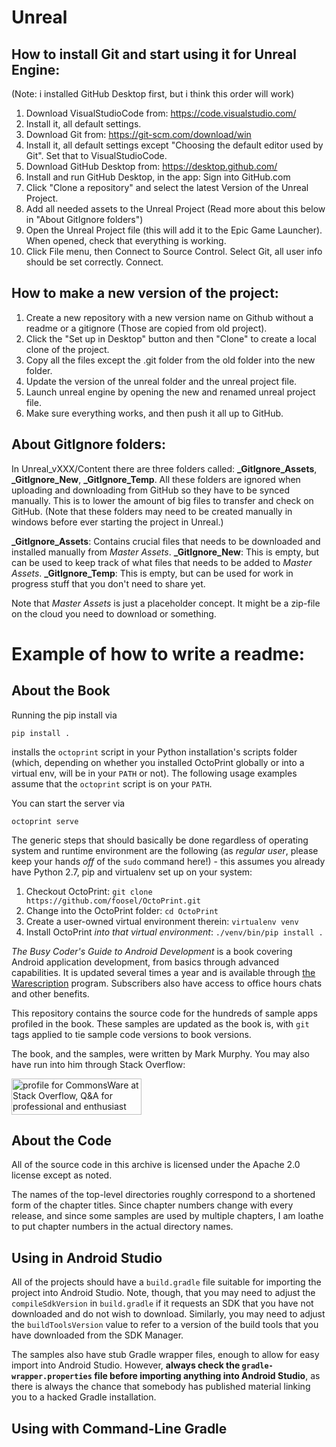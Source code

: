 # Unreal

## How to install Git and start using it for Unreal Engine:

(Note: i installed GitHub Desktop first, but i think this order will work)
1. Download VisualStudioCode from: https://code.visualstudio.com/
2. Install it, all default settings.
3. Download Git from: https://git-scm.com/download/win
4. Install it, all default settings except "Choosing the default editor used by Git". Set that to VisualStudioCode. 
5. Download GitHub Desktop from: https://desktop.github.com/
6. Install and run GitHub Desktop, in the app: Sign into GitHub.com
7. Click "Clone a repository" and select the latest Version of the Unreal Project.
8. Add all needed assets to the Unreal Project (Read more about this below in "About GitIgnore folders")
9. Open the Unreal Project file (this will add it to the Epic Game Launcher). When opened, check that everything is working.
10. Click File menu, then Connect to Source Control. Select Git, all user info should be set correctly. Connect.


## How to make a new version of the project:
1. Create a new repository with a new version name on Github without a readme or a gitignore (Those are copied from old project).
2. Click the "Set up in Desktop" button and then "Clone" to create a local clone of the project.
3. Copy all the files except the .git folder from the old folder into the new folder. 
4. Update the version of the unreal folder and the unreal project file.
5. Launch unreal engine by opening the new and renamed unreal project file.
6. Make sure everything works, and then push it all up to GitHub.

## About GitIgnore folders:

In Unreal_vXXX/Content there are three folders called: **_GitIgnore_Assets**, **_GitIgnore_New**, **_GitIgnore_Temp**.
All these folders are ignored when uploading and downloading from GitHub so they have to be synced manually.
This is to lower the amount of big files to transfer and check on GitHub.
(Note that these folders may need to be created manually in windows before ever starting the project in Unreal.)

**_GitIgnore_Assets**: Contains crucial files that needs to be downloaded and installed manually from _Master Assets_.
**_GitIgnore_New**: This is empty, but can be used to keep track of what files that needs to be added to _Master Assets_.
**_GitIgnore_Temp**: This is empty, but can be used for work in progress stuff that you don't need to share yet.

Note that _Master Assets_ is just a placeholder concept. It might be a zip-file on the cloud you need to download or something.



# Example of how to write a readme:

## About the Book




Running the pip install via

    pip install .

installs the `octoprint` script in your Python installation's scripts folder
(which, depending on whether you installed OctoPrint globally or into a virtual env, will be in your `PATH` or not). The
following usage examples assume that the `octoprint` script is on your `PATH`.

You can start the server via

    octoprint serve
	
	
The generic steps that should basically be done regardless of operating system
and runtime environment are the following (as *regular
user*, please keep your hands *off* of the `sudo` command here!) - this assumes
you already have Python 2.7, pip and virtualenv set up on your system:

1. Checkout OctoPrint: `git clone https://github.com/foosel/OctoPrint.git`
2. Change into the OctoPrint folder: `cd OctoPrint`
3. Create a user-owned virtual environment therein: `virtualenv venv`
4. Install OctoPrint *into that virtual environment*: `./venv/bin/pip install .`

_The Busy Coder's Guide to Android Development_ is a book covering Android application development, from basics
through advanced capabilities. It is updated several times a year and is available through
[the Warescription](https://commonsware.com/warescription) program. Subscribers also have access to office
hours chats and other benefits.

This repository contains the source code for the hundreds of sample apps profiled in the book. These 
samples are updated as the book is, with `git` tags applied to tie sample code versions to book
versions.

The book, and the samples, were written by Mark Murphy. You may also have run into him through
Stack Overflow:

<a href="http://stackoverflow.com/users/115145/commonsware">
<img src="http://stackoverflow.com/users/flair/115145.png" width="208" height="58" alt="profile for CommonsWare at Stack Overflow, Q&amp;A for professional and enthusiast programmers" title="profile for CommonsWare at Stack Overflow, Q&amp;A for professional and enthusiast programmers">
</a>

## About the Code

All of the source code in this archive is licensed under the
Apache 2.0 license except as noted.

The names of the top-level directories roughly correspond to a
shortened form of the chapter titles. Since chapter numbers
change with every release, and since some samples are used by
multiple chapters, I am loathe to put chapter numbers in the
actual directory names.

## Using in Android Studio

All of the projects should have a `build.gradle` file suitable for
importing the project into Android Studio. Note, though, that you
may need to adjust the `compileSdkVersion` in `build.gradle` if it
requests an SDK that you have not downloaded and do not wish to
download. Similarly, you may need to adjust the `buildToolsVersion`
value to refer to a version of the build tools that you have downloaded
from the SDK Manager.

The samples also have stub Gradle wrapper files, enough to allow for
easy import into Android Studio. However,
**always check the `gradle-wrapper.properties` file before importing anything into Android Studio**,
as there is always the chance that somebody has published material linking you to a hacked Gradle installation.

## Using with Command-Line Gradle